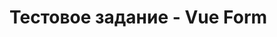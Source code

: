 # Тестовое задание - Vue Form

[Ссылка на тестовое задание]: https://docs.google.com/document/d/1R6z4jcmLl7HEkFicF88TlYDlJrEwjeWgGItSRDjzrI0/edit?usp=sharing
